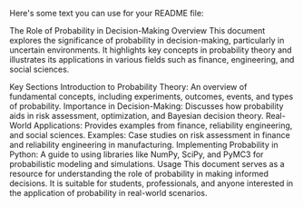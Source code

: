 
Here's some text you can use for your README file:

The Role of Probability in Decision-Making
Overview
This document explores the significance of probability in decision-making, particularly in uncertain environments. It highlights key concepts in probability theory and illustrates its applications in various fields such as finance, engineering, and social sciences.

Key Sections
Introduction to Probability Theory: An overview of fundamental concepts, including experiments, outcomes, events, and types of probability.
Importance in Decision-Making: Discusses how probability aids in risk assessment, optimization, and Bayesian decision theory.
Real-World Applications: Provides examples from finance, reliability engineering, and social sciences.
Examples: Case studies on risk assessment in finance and reliability engineering in manufacturing.
Implementing Probability in Python: A guide to using libraries like NumPy, SciPy, and PyMC3 for probabilistic modeling and simulations.
Usage
This document serves as a resource for understanding the role of probability in making informed decisions. It is suitable for students, professionals, and anyone interested in the application of probability in real-world scenarios.
